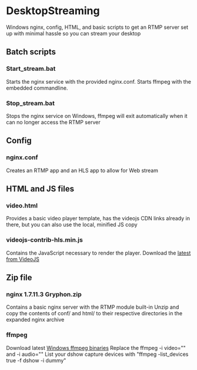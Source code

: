 # DesktopStreaming
Windows nginx, config, HTML, and basic scripts to get an RTMP server set up with minimal hassle so you can stream your desktop

## Batch scripts

### Start_stream.bat
Starts the nginx service with the provided nginx.conf. Starts ffmpeg with the embedded commandline.

### Stop_stream.bat
Stops the nginx service on Windows, ffmpeg will exit automatically when it can no longer access the RTMP server

## Config

### nginx.conf
Creates an RTMP app and an HLS app to allow for Web stream

## HTML and JS files

### video.html
Provides a basic video player template, has the videojs CDN links already in there, but you can also use the local, minified JS copy

### videojs-contrib-hls.min.js
Contains the JavaScript necessary to render the player. Download the [latest from VideoJS](https://github.com/videojs/videojs-contrib-hls/releases)

## Zip file

### nginx 1.7.11.3 Gryphon.zip
Contains a basic nginx server with the RTMP module built-in
Unzip and copy the contents of conf/ and html/ to their respective directories in the expanded nginx archive

### ffmpeg
Download latest [Windows ffmpeg binaries](https://ffmpeg.zeranoe.com/builds)
Replace the ffmpeg -i video="<your video capture device>" and -i audio="<your audio capture device>"
List your dshow capture devices with "ffmpeg -list_devices true -f dshow -i dummy" 
